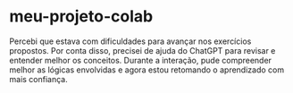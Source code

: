 # meu-projeto-colab

Percebi que estava com dificuldades para avançar nos exercícios propostos. Por conta disso, precisei de ajuda do ChatGPT para revisar e entender melhor os conceitos. Durante a interação, pude compreender melhor as lógicas envolvidas e agora estou retomando o aprendizado com mais confiança.
